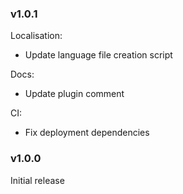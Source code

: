 ### v1.0.1
Localisation:
- Update language file creation script

Docs:
- Update plugin comment

CI:
- Fix deployment dependencies

### v1.0.0
Initial release

